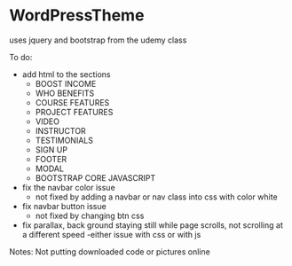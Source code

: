 # WordPressTheme


uses jquery and bootstrap
 from the udemy class

To do: 
- add html to the sections
 	- BOOST INCOME
	- WHO BENEFITS
	- COURSE FEATURES
	- PROJECT FEATURES
	- VIDEO
	- INSTRUCTOR
	- TESTIMONIALS
	- SIGN UP
	- FOOTER
	- MODAL
	- BOOTSTRAP CORE JAVASCRIPT
- fix the navbar color issue
	- not fixed by adding a navbar or nav class into css with color white
- fix navbar button issue
	- not fixed by changing btn css
- fix parallax, back ground staying still while page scrolls, not scrolling at a different speed
	-either issue with css or with js

Notes:
Not putting downloaded code or pictures online


